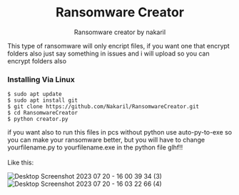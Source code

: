 <h1 align="center">Ransomware Creator</h1>


<div align="center">Ransomware creator by nakaril</div>

This type of ransomware will only encript files, 
if you want one that encrypt folders also just say something in issues and i will upload so you can encrypt folders also

### Installing Via Linux <br>
```
$ sudo apt update
$ sudo apt install git
$ git clone https://github.com/Nakaril/RansomwareCreator.git
$ cd RansomwareCreator
$ python creator.py
```
if you want also to run this files in pcs without python use auto-py-to-exe so you can make your ransomware better, but you will have to change yourfilename.py to yourfilename.exe in the python file glhf!!
<br><br> Like this:

![Desktop Screenshot 2023 07 20 - 16 00 39 34 (3)](https://github.com/Nakaril/RansomwareCreator/assets/74182784/d075a7ff-8726-4b23-ae6c-3f4431d225a9)
<br>
![Desktop Screenshot 2023 07 20 - 16 03 22 66 (4)](https://github.com/Nakaril/RansomwareCreator/assets/74182784/902d5436-939a-4149-9367-69607bd5d975)
